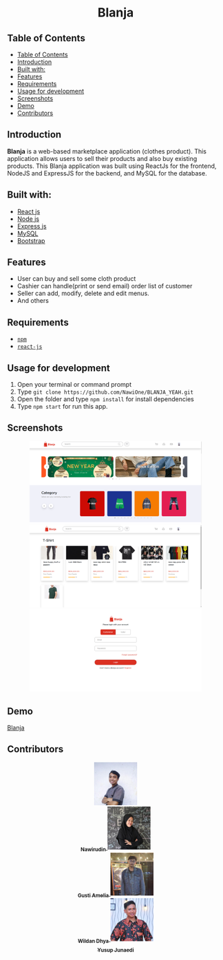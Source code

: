 <h1 align="center">Blanja</h1>

## Table of Contents

- [Table of Contents](#table-of-contents)
- [Introduction](#introduction)
- [Built with:](#built-with)
- [Features](#features)
- [Requirements](#requirements)
- [Usage for development](#usage-for-development)
- [Screenshots](#screenshots)
- [Demo](#demo)
- [Contributors](#contributors)

## Introduction
<b>Blanja</b> is a web-based marketplace application (clothes product). This application allows users to sell their products and also buy existing products. This Blanja application was built using ReactJs for the frontend, NodeJS and ExpressJS for the backend, and MySQL for the database.

## Built with:
- [React js](https://reactjs.org/)
- [Node js](https://nodejs.org/en/)
- [Express js](https://expressjs.com/)
- [MySQL](https://www.mysql.com/)
- [Bootstrap](https://getbootstrap.com/)

## Features
* User can buy and sell some cloth product
* Cashier can handle(print or send email) order list of customer
* Seller can add, modify, delete and edit menus.
* And others

## Requirements
* [`npm`](https://www.npmjs.com/get-npm)
* [`react-js`](https://reactjs.org/)


## Usage for development
1. Open your terminal or command prompt
2. Type `git clone https://github.com/NawiOne/BLANJA_YEAH.git`
3. Open the folder and type `npm install` for install dependencies
4. Type `npm start` for run this app.

## Screenshots
<div align="center">
    <img width="400" src="./src/assets/image/blanja/home.png"> 
    <img width="400" src="./src/assets/image/blanja/catgeory.png">
    <img width="400" src="./src/assets/image/blanja/login.png">
</div>

## Demo
[Blanja](2.91.11.189:8080/)

## Contributors

 <div align='center'>
        <a href="https://github.com/NawiOne">
          <img width="100" src="./src/assets/image/contributors/saya.jpg"><br/>
          <sub><b>Nawirudin</b></sub>
        </a>
        <a href="https://github.com/GustiAmelia">
          <img width="100" src="./src/assets/image/contributors/amel.jpg"><br/>
          <sub><b>Gusti Amelia</b></sub>
        </a>
        <a href="https://github.com/wildandhya">
          <img width="100" src="./src/assets/image/contributors/wildan.jpg"><br/>
          <sub><b>Wildan Dhya</b></sub>
        </a>
        <a href="https://github.com/YusupJunaedi">
          <img width="100" src="./src/assets/image/contributors/ucup.jpg"><br/>
          <sub><b>Yusup Junaedi</b></sub>
        </a>
</div>
